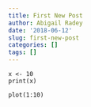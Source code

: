 ```yaml
---
title: First New Post
author: Abigail Radey
date: '2018-06-12'
slug: first-new-post
categories: []
tags: []
---
```


```{r}
x <- 10
print(x)
```

```{r}
plot(1:10)
```